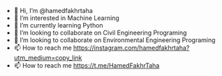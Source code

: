 - 👋 Hi, I’m @hamedfakhrtaha
- 👀 I’m interested in Machine Learning
- 🌱 I’m currently learning Python
- 💞️ I’m looking to collaborate on Civil Engineering Programing
- 💞️ I’m looking to collaborate on Environmental Engineering Programing
- 📫 How to reach me https://instagram.com/hamedfakhrtaha?utm_medium=copy_link
- 📫 How to reach me https://t.me/HamedFakhrTaha
<!---
hamedfakhrtaha/hamedfakhrtaha is a ✨ special ✨ repository because its `README.md` (this file) appears on your GitHub profile.
You can click the Preview link to take a look at your changes.
--->
